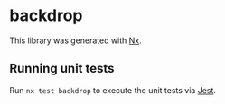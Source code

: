 # backdrop

This library was generated with [Nx](https://nx.dev).

## Running unit tests

Run `nx test backdrop` to execute the unit tests via [Jest](https://jestjs.io).
